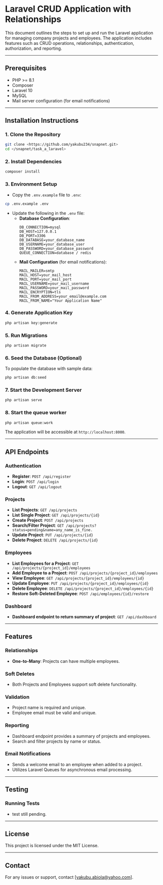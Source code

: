 # Laravel CRUD Application with Relationships

This document outlines the steps to set up and run the Laravel application for managing company projects and employees. The application includes features such as CRUD operations, relationships, authentication, authorization, and reporting.

---

## Prerequisites

- PHP >= 8.1
- Composer
- Laravel 10
- MySQL
- Mail server configuration (for email notifications)

---

## Installation Instructions

### 1. Clone the Repository
```bash
git clone <https://github.com/yakubu234/snapnet.git>
cd </snapnet/task_a_laravel>
```

### 2. Install Dependencies
```bash
composer install
```

### 3. Environment Setup
- Copy the `.env.example` file to `.env`:
```bash
cp .env.example .env
```
- Update the following in the `.env` file:
  - **Database Configuration**:
    ```env
    DB_CONNECTION=mysql
    DB_HOST=127.0.0.1
    DB_PORT=3306
    DB_DATABASE=your_database_name
    DB_USERNAME=your_database_user
    DB_PASSWORD=your_database_password
    QUEUE_CONNECTION=database / redis

    ```
  - **Mail Configuration** (for email notifications):
    ```env
    MAIL_MAILER=smtp
    MAIL_HOST=your_mail_host
    MAIL_PORT=your_mail_port
    MAIL_USERNAME=your_mail_username
    MAIL_PASSWORD=your_mail_password
    MAIL_ENCRYPTION=tls
    MAIL_FROM_ADDRESS=your_email@example.com
    MAIL_FROM_NAME="Your Application Name"
    ```

### 4. Generate Application Key
```bash
php artisan key:generate
```

### 5. Run Migrations
```bash
php artisan migrate
```

### 6. Seed the Database (Optional)
To populate the database with sample data:
```bash
php artisan db:seed
```

### 7. Start the Development Server
```bash
php artisan serve
```

### 8. Start the queue worker
```bash
php artisan queue:work
```
The application will be accessible at `http://localhost:8000`.

---

## API Endpoints

### Authentication
- **Register**: `POST /api/register`
- **Login**: `POST /api/login`
- **Logout**: `GET /api/logout`

### Projects
- **List Projects**: `GET /api/projects`
- **List Single Project**: `GET /api/projects/{id}`
- **Create Project**: `POST /api/projects`
- **Search/Filter Project**: `GET /api/projects?status=pending&name=any_name_is_fine.`
- **Update Project**: `PUT /api/projects/{id}`
- **Delete Project**: `DELETE /api/projects/{id}`

### Employees
- **List Employees for a Project**: `GET /api/projects/{project_id}/employees`
- **Add Employee to a Project**: `POST /api/projects/{project_id}/employees`
- **View Employee**: `GET /api/projects/{project_id}/employees/{id}`
- **Update Employee**: `PUT /api/projects/{project_id}/employees/{id}`
- **Delete Employee**: `DELETE /api/projects/{project_id}/employees/{id}`
- **Restore Soft-Deleted Employee**: `POST /api/employees/{id}/restore`

### Dashboard
- **Dashboard endpoint to return summary of project**: `GET /api/dashboard`

---

## Features

### Relationships
- **One-to-Many**: Projects can have multiple employees.

### Soft Deletes
- Both Projects and Employees support soft delete functionality.

### Validation
- Project name is required and unique.
- Employee email must be valid and unique.

### Reporting
- Dashboard endpoint provides a summary of projects and employees.
- Search and filter projects by name or status.

### Email Notifications
- Sends a welcome email to an employee when added to a project.
- Utilizes Laravel Queues for asynchronous email processing.

---

## Testing

### Running Tests
- test still pending.
---

## License
This project is licensed under the MIT License.

---

## Contact
For any issues or support, contact [yakubu.abiola@yahoo.com].
